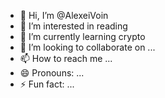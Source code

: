 - 👋 Hi, I’m @AlexeiVoin
- 👀 I’m interested in reading
- 🌱 I’m currently learning crypto
- 💞️ I’m looking to collaborate on ...
- 📫 How to reach me ...
- 😄 Pronouns: ...
- ⚡ Fun fact: ...

<!---
AlexeiVoin/AlexeiVoin is a ✨ special ✨ repository because its `README.md` (this file) appears on your GitHub profile.
You can click the Preview link to take a look at your changes.
--->
